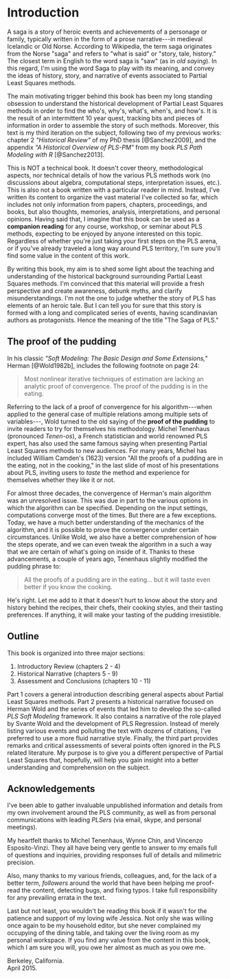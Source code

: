 # Introduction

A saga is a story of heroic events and achievements of a personage or family, typically written in the form of a prose narrative---in medieval Icelandic or Old Norse.
According to Wikipedia, the term saga originates from the Norse "saga" and refers to "what is said" or "story, tale, history." The closest term in English to the word saga is "saw" (as in _old saying_). In this regard, I'm using the word Saga to play with its meaning, and convey the ideas of history, story, and narrative of events associated to Partial Least Squares methods.

The main motivating trigger behind this book has been my long standing obsession to understand the historical development of Partial Least Squares methods in order to find the who's, why's, what's, when's, and how's. It is the result of an intermittent 10 year quest, tracking bits and pieces of information in order to assemble the story of such methods. Moreover, this text is my third iteration on the subject, following two of my previous works: chapter 2 _"Historical Review"_ of my PhD thesis [@Sanchez2009], and the appendix _"A Historical Overview of PLS-PM"_ from my book _PLS Path Modeling with R_ [@Sanchez2013]. 

This is NOT a technical book. It doesn't cover theory, methodological aspects, nor technical details of how the various PLS methods work (no discussions about algebra, computational steps, interpretation issues, etc.). This is also not a book written with a particular reader in mind. Instead, I've written its content to organize the vast material I've collected so far, which includes not only information from papers, chapters, proceedings, and books, but also thoughts, memories, analysis, interpretations, and personal opinions. Having said that, I imagine that this book can be used as a __companion reading__ for any course, workshop, or seminar about PLS methods, expecting to be enjoyed by anyone interested on this topic. Regardless of whether you're just taking your first steps on the PLS arena, or if you've already traveled a long way around PLS territory, I'm sure you'll find some value in the content of this work.

By writing this book, my aim is to shed some light about the teaching and understanding of the historical background surrounding Partial Least Squares methods. I'm convinced that this material will provide a fresh perspective and create awareness, debunk myths, and clarify misunderstandings. I'm not the one to judge whether the story of PLS has elements of an heroic tale. But I can tell you for sure that this story is formed with a long and complicated series of events, having scandinavian authors as protagonists. Hence the meaning of the title "The Saga of PLS."


## The proof of the pudding

In his classic _"Soft Modeling: The Basic Design and Some Extensions,"_ Herman  [@Wold1982b], includes the following footnote on page 24: 

> Most nonlinear iterative techniques of estimation are lacking an analytic proof of convergence. The proof of the pudding is in the eating. 

Referring to the lack of a proof of convergence for his algorithm---when applied to the general case of multiple relations among multiple sets of variables---, Wold turned to the old saying of the __proof of the pudding__ to invite readers to try for themselves his methodology. Michel Tenenhaus (pronounced _Tenen-os_), a French statistician and world renowned PLS expert, has also used the same famous saying when presenting Partial Least Squares methods to new audiences. For many years, Michel has included William Camden's (1623) version "All the proofs of a pudding are in the eating, not in the cooking," in the last slide of most of his presentations about PLS, inviting users to _taste_ the method and experience for themselves whether they like it or not. 

For almost three decades, the convergence of Herman's main algorithm was an unresolved issue. This was due in part to the various options in which the algorithm can be specified. Depending on the input settings, computations converge most of the times. But there are a few exceptions. Today, we have a much better understanding of the mechanics of the algorithm, and it is possible to prove the convergence under certain circumstances. Unlike Wold, we also have a better comprehension of how the steps operate, and we can even tweak the algorithm in a such a way that we are certain of what's going on inside of it. Thanks to these advancements, a couple of years ago, Tenenhaus slightly modified the pudding phrase to:

> All the proofs of a pudding are in the eating... but it will taste even better if you know the cooking.

He's right. Let me add to it that it doesn't hurt to know about the story and history behind the recipes, their chefs, their cooking styles, and their tasting preferences. If anything, it will make your tasting of the pudding irresistible. 


## Outline

This book is organized into three major sections:

1. Introductory Review (chapters 2 - 4)
2. Historical Narrative (chapters 5 - 9)
3. Assessment and Conclusions (chapters 10 - 11)

Part 1 covers a general introduction describing general aspects about Partial Least Squares methods. Part 2 presents a historical narrative focused on Herman Wold and the series of events that led him to develop the so-called _PLS Soft Modeling_ framework. It also contains a narrative of the role played by Svante Wold and the development of PLS Regression. Instead of merely listing various events and polluting the text with dozens of citations, I've preferred to use a more fluid narrative style. Finally, the third part provides remarks and critical assessments of several points often ignored in the PLS related literature. My purpose is to give you a different perspective of Partial Least Squares that, hopefully, will help you gain insight into a better understanding and comprehension on the subject.


## Acknowledgements

I've been able to gather invaluable unpublished information and details from my own involvement around the PLS community, as well as from personal communications with leading _PLSers_ (via email, skype, and personal meetings). 

My heartfelt thanks to Michel Tenenhaus, Wynne Chin, and Vincenzo Esposito-Vinzi. They all have being very gentle to answer to my emails full of questions and inquiries, providing responses full of details and milimetric precision.  

Also, many thanks to my various friends, colleagues, and, for the lack of a better term, _followers_ around the world that have been helping me proof-read the content, detecting bugs, and fixing typos. I take full responsibility for any prevailing errata in the text.

Last but not least, you wouldn't be reading this book if it wasn't for the patience and support of my loving wife Jessica. Not only she was willing once again to be my household editor, but she never complained my occupying of the dining table, and taking over the living room as my personal workspace. If you find any value from the content in this book, which I am sure you will, you owe her almost as much as you owe me.

Berkeley, California. <br>
April 2015.


